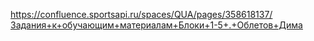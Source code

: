 https://confluence.sportsapi.ru/spaces/QUA/pages/358618137/Задания+к+обучающим+материалам+Блоки+1-5+.+Облетов+Дима 